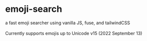 # emoji-search
a fast emoji searcher using vanilla JS, fuse, and tailwindCSS<br>
<br>
Currently supports emojis up to Unicode v15 (2022 September 13) <br>
<br>
